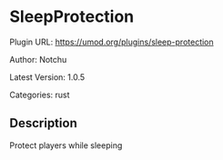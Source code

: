 # SleepProtection

Plugin URL: https://umod.org/plugins/sleep-protection

Author: Notchu

Latest Version: 1.0.5

Categories: rust

## Description

Protect players while sleeping
